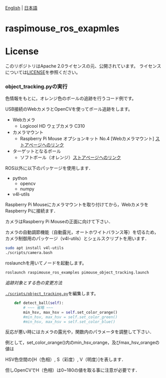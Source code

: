 [English](README.en.md) | [日本語](README.md)

# raspimouse_ros_exapmles

# License

このリポジトリはApache 2.0ライセンスの元、公開されています。 
ライセンスについては[LICENSE](./LICENSE)を参照ください。

### object_tracking.pyの実行

色情報をもとに，オレンジ色のボールの追跡を行うコード例です。

USB接続のWebカメラとOpenCVを使ってボール追跡をします。
* Webカメラ
    * Logicool HD ウェブカメラ C310
* カメラマウント
    * Raspberry Pi Mouse オプションキット No.4 \[Webカメラマウント\] [ストアページへのリンク](https://www.rt-shop.jp/index.php?main_page=product_info&cPath=1299_1395&products_id=3584)
* ターゲットとなるボール
    * ソフトボール（オレンジ）[ストアページへのリンク](https://www.rt-shop.jp/index.php?main_page=product_info&cPath=1299_1307&products_id=3701)

ROS以外に以下のパッケージを使用します．
* python
    * opencv
    * numpy
* v4l-utils

Raspberry Pi Mouseにカメラマウントを取り付けてから，WebカメラをRaspberry Piに接続ます．

カメラはRaspberry Pi Mouseの正面に向けて下さい．

カメラの自動調節機能（自動露光，オートホワイトバランス等）を切るため，
カメラ制御用のパッケージ（v4l-utils）とシェルスクリプトを用います．

```sh
sudo apt install v4l-utils
./scripts/camera.bash
```


roslaunchを用いてノードを起動します。
```sh
roslaunch raspimouse_ros_examples pimouse_object_tracking.launch
```

[Raspberry PiのローカルIPアドレス]:8080でカメラから取得した画像や処理結果の確認が出来ます．

*追跡対象とする色の変更方法*

[`./scripts/object_tracking.py`](./scripts/object_tracking.py)を編集します。

```python
    def detect_ball(self):
        # ~~~ 省略 ~~~
        min_hsv, max_hsv = self.set_color_orange()
        #min_hsv, max_hsv = self.set_color_green()
        #min_hsv, max_hsv = self.set_color_blue()
```

反応が悪い時にはカメラの露光や，関数内のパラメータを調整して下さい．

例として，set_color_orange()内のmin_hsv_orange，及びmax_hsv_orangeの値は

HSV色空間の[H（色相）, S（彩度）, V（明度）]を表します．

但しOpenCVでH（色相）は0~180の値を取る事に注意が必要です．
